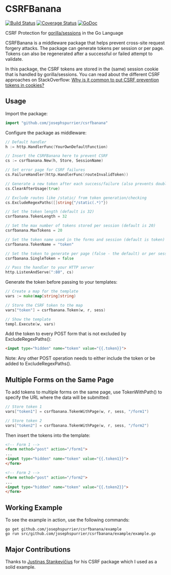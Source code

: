 CSRFBanana
==========
[![Build Status](https://travis-ci.org/josephspurrier/csrfbanana.svg)](https://travis-ci.org/josephspurrier/csrfbanana) [![Coverage Status](https://coveralls.io/repos/josephspurrier/csrfbanana/badge.svg)](https://coveralls.io/r/josephspurrier/csrfbanana) [![GoDoc](https://godoc.org/github.com/josephspurrier/csrfbanana?status.svg)](https://godoc.org/github.com/josephspurrier/csrfbanana)

CSRF Protection for [gorilla/sessions](http://www.gorillatoolkit.org/pkg/sessions) in the Go Language

CSRFBanana is a middleware package that helps prevent cross-site request forgery attacks. The package can generate tokens per session or per page. Tokens can also be regenerated after a successful or failed attempt to validate.

In this package, the CSRF tokens are stored in the (same) session cookie that is handled by gorilla/sessions. You can read about the different CSRF approaches on StackOverflow: [Why is it common to put CSRF prevention tokens in cookies?](http://stackoverflow.com/a/20518324)

## Usage

Import the package:

~~~ go
import "github.com/josephspurrier/csrfbanana"
~~~

Configure the package as middleware:

~~~ go
// Default handler
h := http.HandlerFunc(YourOwnDefaultFunction)

// Insert the CSRFBanana here to prevent CSRF
cs := csrfbanana.New(h, Store, SessionName)

// Set error page for CSRF failures
cs.FailureHandler(http.HandlerFunc(routeInvalidToken))

// Generate a new token after each success/failure (also prevents double submits)
cs.ClearAfterUsage(true)

// Exclude routes like /static/ from token generation/checking
cs.ExcludeRegexPaths([]string{"/static(.*)"})

// Set the token length (default is 32)
csrfbanana.TokenLength = 32

// Set the max number of tokens stored per session (default is 20)
csrfbanana.MaxTokens = 20

// Set the token name used in the forms and session (default is token)
csrfbanana.TokenName = "token"

// Set the token to generate per page (false - the default) or per session (true)
csrfbanana.SingleToken = false

// Pass the handler to your HTTP server
http.ListenAndServe(":80", cs)
~~~

Generate the token before passing to your templates:

~~~ go
// Create a map for the template
vars := make(map[string]string)

// Store the CSRF token to the map
vars["token"] = csrfbanana.Token(w, r, sess)

// Show the template
templ.Execute(w, vars)
~~~

Add the token to every POST form that is not excluded by ExcludeRegexPaths():

~~~ html
<input type="hidden" name="token" value="{{.token}}">
~~~

Note: Any other POST operation needs to either include the token or be added to ExcludeRegexPaths().

## Multiple Forms on the Same Page

To add tokens to multiple forms on the same page, use TokenWithPath() to specify the URL where the data will be submitted:

~~~ go
// Store token 1
vars["token1"] = csrfbanana.TokenWithPage(w, r, sess, "/form1")

// Store token 2
vars["token2"] = csrfbanana.TokenWithPage(w, r, sess, "/form2")
~~~

Then insert the tokens into the template:

~~~ html
<!-- Form 1 -->
<form method="post" action="/form1">
...
<input type="hidden" name="token" value="{{.token1}}">
</form>

<!-- Form 2 -->
<form method="post" action="/form2">
...
<input type="hidden" name="token" value="{{.token2}}">
</form>
~~~

## Working Example

To see the example in action, use the following commands:
~~~
go get github.com/josephspurrier/csrfbanana/example
go run src/github.com/josephspurrier/csrfbanana/example/example.go
~~~

## Major Contributions

Thanks to [Justinas Stankevičius](https://github.com/justinas/nosurf) for his CSRF package which I used as a solid example.